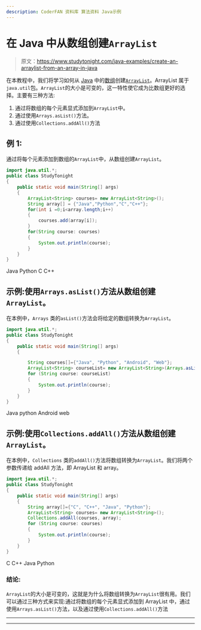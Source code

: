 ```yaml
---
description: CoderFAN 资料库 算法资料 Java示例
---
```


# 在 Java 中从数组创建`ArrayList`

> 原文：<https://www.studytonight.com/java-examples/create-an-arraylist-from-an-array-in-java>

在本教程中，我们将学习如何从 [Java](https://www.studytonight.com/java/) 中的[数组](https://www.studytonight.com/java/array.php)创建[`ArrayList`](https://www.studytonight.com/java/arraylist-in-collection-framework.php)。ArrayList 属于`java.util`包。`ArrayList`的大小是可变的，这一特性使它成为比数组更好的选择。主要有三种方法:

1.  通过将数组的每个元素显式添加到`ArrayList`中。
2.  通过使用`Arrays.asList()`方法。
3.  通过使用`Collections.addAll()`方法

## 例 1:

通过将每个元素添加到数组的`ArrayList`中，从数组创建`ArrayList`。

```java
import java.util.*;
public class StudyTonight 
{
	public static void main(String[] args) 
	{
		ArrayList<String> courses= new ArrayList<String>();
		String array[] = {"Java","Python","C","C++"};   
		for(int i =0;i<array.length;i++)
		{
			courses.add(array[i]);
		}
		for(String course: courses)
		{
			System.out.println(course);
		}
	}
}
```

Java
Python
C
C++

## 示例:使用`Arrays.asList()`方法从数组创建`ArrayList`。

在本例中，`Arrays` 类的`asList()`方法会将给定的数组转换为`ArrayList`。

```java
import java.util.*;
public class StudyTonight 
{
	public static void main(String[] args) 
	{

		String courses[]={"Java", "Python", "Android", "Web"};
		ArrayList<String> courseList= new ArrayList<String>(Arrays.asList(courses));
		for (String course: courseList)
		{
			System.out.println(course);
		}
	}
}
```

Java
python
Android
web

## 示例:使用`Collections.addAll()`方法从数组创建`ArrayList`。

在本例中，`Collections` 类的`addAll()`方法将数组转换为`ArrayList`。我们将两个参数传递给 addAll 方法，即 ArrayList 和 array。

```java
import java.util.*;
public class StudyTonight 
{
	public static void main(String[] args) 
	{
		String array[]={"C", "C++", "Java", "Python"};
		ArrayList<String> courses= new ArrayList<String>();
		Collections.addAll(courses, array);
		for (String course: courses)
		{
			System.out.println(course);
		}
	}
}
```

C
C++
Java
Python

### **结论:**

`ArrayList`的大小是可变的，这就是为什么将数组转换为`ArrayList`很有用。我们可以通过三种方式来实现:通过将数组的每个元素显式添加到 ArrayList 中，通过使用`Arrays.asList()`方法，以及通过使用`Collections.addAll()`方法

* * *

* * *